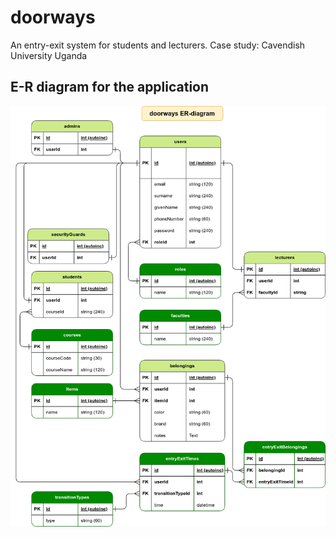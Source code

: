 # doorways

An entry-exit system for students and lecturers. Case study: Cavendish University Uganda

## E-R diagram for the application

![doorways-er-diagram](docs/er-diagram/doorways-er-diagram.drawio.png)
